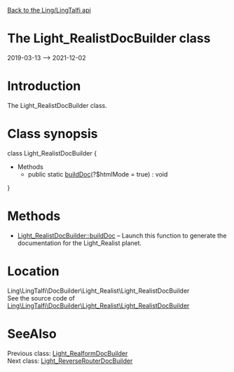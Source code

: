 [Back to the Ling/LingTalfi api](https://github.com/lingtalfi/LingTalfi/blob/master/doc/api/Ling/LingTalfi.md)



The Light_RealistDocBuilder class
================
2019-03-13 --> 2021-12-02






Introduction
============

The Light_RealistDocBuilder class.



Class synopsis
==============


class <span class="pl-k">Light_RealistDocBuilder</span>  {

- Methods
    - public static [buildDoc](https://github.com/lingtalfi/LingTalfi/blob/master/doc/api/Ling/LingTalfi/DocBuilder/Light_Realist/Light_RealistDocBuilder/buildDoc.md)(?$htmlMode = true) : void

}






Methods
==============

- [Light_RealistDocBuilder::buildDoc](https://github.com/lingtalfi/LingTalfi/blob/master/doc/api/Ling/LingTalfi/DocBuilder/Light_Realist/Light_RealistDocBuilder/buildDoc.md) &ndash; Launch this function to generate the documentation for the Light_Realist planet.





Location
=============
Ling\LingTalfi\DocBuilder\Light_Realist\Light_RealistDocBuilder<br>
See the source code of [Ling\LingTalfi\DocBuilder\Light_Realist\Light_RealistDocBuilder](https://github.com/lingtalfi/LingTalfi/blob/master/DocBuilder/Light_Realist/Light_RealistDocBuilder.php)



SeeAlso
==============
Previous class: [Light_RealformDocBuilder](https://github.com/lingtalfi/LingTalfi/blob/master/doc/api/Ling/LingTalfi/DocBuilder/Light_Realform/Light_RealformDocBuilder.md)<br>Next class: [Light_ReverseRouterDocBuilder](https://github.com/lingtalfi/LingTalfi/blob/master/doc/api/Ling/LingTalfi/DocBuilder/Light_ReverseRouter/Light_ReverseRouterDocBuilder.md)<br>
